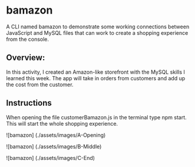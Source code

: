 # bamazon
A CLI named bamazon to demonstrate some working connections between JavaScript and MySQL files that can work to create a shopping experience from the console.

## Overview:
In this activity, I created an Amazon-like storefront with the MySQL skills I learned this week. The app will take in orders from customers and add up the cost from the customer.

## Instructions 
When opening the file customerBamazon.js in the terminal type npm start.  This will start the whole shopping experience.

![bamazon] (./assets/images/A-Opening)

![bamazon] (./assets/images/B-Middle)

![bamazon] (./assets/images/C-End)
